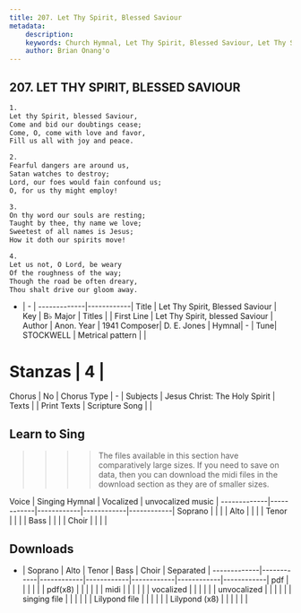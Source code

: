 ```yaml
---
title: 207. Let Thy Spirit, Blessed Saviour
metadata:
    description: 
    keywords: Church Hymnal, Let Thy Spirit, Blessed Saviour, Let Thy Spirit, blessed Saviour, 
    author: Brian Onang'o
---
```



## 207. LET THY SPIRIT, BLESSED SAVIOUR

```txt
1.
Let thy Spirit, blessed Saviour, 
Come and bid our doubtings cease; 
Come, O, come with love and favor, 
Fill us all with joy and peace. 

2.
Fearful dangers are around us, 
Satan watches to destroy; 
Lord, our foes would fain confound us; 
O, for us thy might employ! 

3.
On thy word our souls are resting; 
Taught by thee, thy name we love; 
Sweetest of all names is Jesus; 
How it doth our spirits move! 

4.
Let us not, O Lord, be weary 
Of the roughness of the way; 
Though the road be often dreary, 
Thou shalt drive our gloom away.

```

- |   -  |
-------------|------------|
Title | Let Thy Spirit, Blessed Saviour |
Key | B♭ Major |
Titles |  |
First Line | Let Thy Spirit, blessed Saviour |
Author | Anon.
Year | 1941
Composer| D. E. Jones |
Hymnal|  - |
Tune| STOCKWELL |
Metrical pattern | |
# Stanzas | 4 |
Chorus | No |
Chorus Type | - |
Subjects | Jesus Christ: The Holy Spirit |
Texts |  |
Print Texts | 
Scripture Song |  |
  
## Learn to Sing

>>>> The files available in this section have comparatively large sizes. If you need to save on data, then you can download the midi files in the download section as they are of smaller sizes.

Voice |  Singing Hymnal | Vocalized | unvocalized music |
-------------|------------|------------|------------|------------|
Soprano | | | |
Alto | | | |
Tenor | | | |
Bass | | | |
Choir | | | |

## Downloads

- |  Soprano | Alto | Tenor | Bass | Choir | Separated |
-------------|------------|------------|------------|------------|------------|------------|
pdf | | | | | |
pdf(x8) | | | | | |
midi | | | | | |
vocalized | | | | | |
unvocalized | | | | | |
singing file | | | | | |
Lilypond file | | | | | |
Lilypond (x8) | | | | | |
  